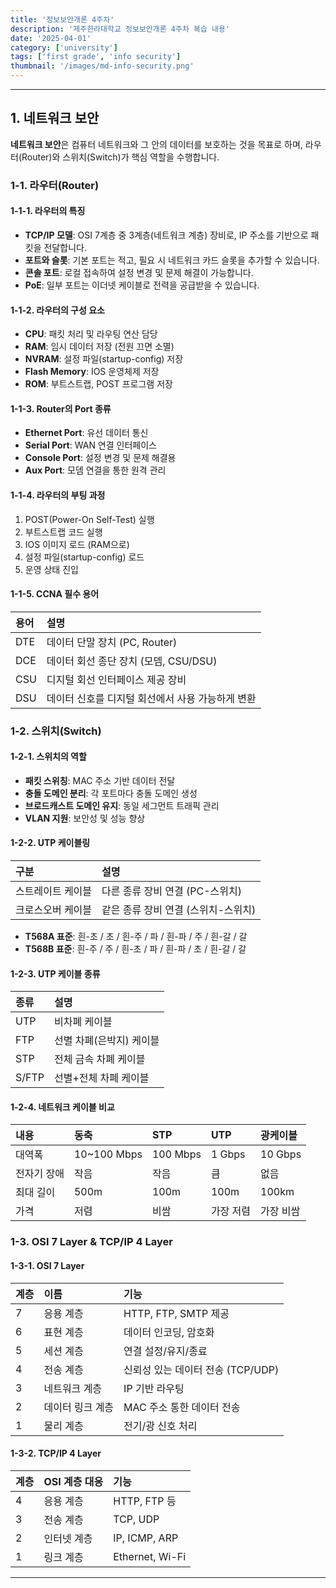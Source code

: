 ```yaml
---
title: '정보보안개론 4주차'
description: '제주한라대학교 정보보안개론 4주차 복습 내용'
date: '2025-04-01'
category: ['university']
tags: ['first grade', 'info security']
thumbnail: '/images/md-info-security.png'
---
```


---

## 1. 네트워크 보안

**네트워크 보안**은 컴퓨터 네트워크와 그 안의 데이터를 보호하는 것을 목표로 하며, 라우터(Router)와 스위치(Switch)가 핵심 역할을 수행합니다.

### 1-1. 라우터(Router)

#### 1-1-1. 라우터의 특징

- **TCP/IP 모델**: OSI 7계층 중 3계층(네트워크 계층) 장비로, IP 주소를 기반으로 패킷을 전달합니다.
- **포트와 슬롯**: 기본 포트는 적고, 필요 시 네트워크 카드 슬롯을 추가할 수 있습니다.
- **콘솔 포트**: 로컬 접속하여 설정 변경 및 문제 해결이 가능합니다.
- **PoE**: 일부 포트는 이더넷 케이블로 전력을 공급받을 수 있습니다.

#### 1-1-2. 라우터의 구성 요소

- **CPU**: 패킷 처리 및 라우팅 연산 담당
- **RAM**: 임시 데이터 저장 (전원 끄면 소멸)
- **NVRAM**: 설정 파일(startup-config) 저장
- **Flash Memory**: IOS 운영체제 저장
- **ROM**: 부트스트랩, POST 프로그램 저장

#### 1-1-3. Router의 Port 종류

- **Ethernet Port**: 유선 데이터 통신
- **Serial Port**: WAN 연결 인터페이스
- **Console Port**: 설정 변경 및 문제 해결용
- **Aux Port**: 모뎀 연결을 통한 원격 관리

#### 1-1-4. 라우터의 부팅 과정

1. POST(Power-On Self-Test) 실행
2. 부트스트랩 코드 실행
3. IOS 이미지 로드 (RAM으로)
4. 설정 파일(startup-config) 로드
5. 운영 상태 진입

#### 1-1-5. CCNA 필수 용어

| 용어 | 설명                                             |
| :--- | :----------------------------------------------- |
| DTE  | 데이터 단말 장치 (PC, Router)                    |
| DCE  | 데이터 회선 종단 장치 (모뎀, CSU/DSU)            |
| CSU  | 디지털 회선 인터페이스 제공 장비                 |
| DSU  | 데이터 신호를 디지털 회선에서 사용 가능하게 변환 |

### 1-2. 스위치(Switch)

#### 1-2-1. 스위치의 역할

- **패킷 스위칭**: MAC 주소 기반 데이터 전달
- **충돌 도메인 분리**: 각 포트마다 충돌 도메인 생성
- **브로드캐스트 도메인 유지**: 동일 세그먼트 트래픽 관리
- **VLAN 지원**: 보안성 및 성능 향상

#### 1-2-2. UTP 케이블링

| 구분              | 설명                                |
| :---------------- | :---------------------------------- |
| 스트레이트 케이블 | 다른 종류 장비 연결 (PC-스위치)     |
| 크로스오버 케이블 | 같은 종류 장비 연결 (스위치-스위치) |

- **T568A 표준**: 흰-초 / 초 / 흰-주 / 파 / 흰-파 / 주 / 흰-갈 / 갈
- **T568B 표준**: 흰-주 / 주 / 흰-초 / 파 / 흰-파 / 초 / 흰-갈 / 갈

#### 1-2-3. UTP 케이블 종류

| 종류  | 설명                     |
| :---- | :----------------------- |
| UTP   | 비차폐 케이블            |
| FTP   | 선별 차폐(은박지) 케이블 |
| STP   | 전체 금속 차폐 케이블    |
| S/FTP | 선별+전체 차폐 케이블    |

#### 1-2-4. 네트워크 케이블 비교

| 내용        | 동축        | STP      | UTP       | 광케이블  |
| :---------- | :---------- | :------- | :-------- | :-------- |
| 대역폭      | 10~100 Mbps | 100 Mbps | 1 Gbps    | 10 Gbps   |
| 전자기 장애 | 작음        | 작음     | 큼        | 없음      |
| 최대 길이   | 500m        | 100m     | 100m      | 100km     |
| 가격        | 저렴        | 비쌈     | 가장 저렴 | 가장 비쌈 |

### 1-3. OSI 7 Layer & TCP/IP 4 Layer

#### 1-3-1. OSI 7 Layer

| 계층 | 이름             | 기능                              |
| :--- | :--------------- | :-------------------------------- |
| 7    | 응용 계층        | HTTP, FTP, SMTP 제공              |
| 6    | 표현 계층        | 데이터 인코딩, 암호화             |
| 5    | 세션 계층        | 연결 설정/유지/종료               |
| 4    | 전송 계층        | 신뢰성 있는 데이터 전송 (TCP/UDP) |
| 3    | 네트워크 계층    | IP 기반 라우팅                    |
| 2    | 데이터 링크 계층 | MAC 주소 통한 데이터 전송         |
| 1    | 물리 계층        | 전기/광 신호 처리                 |

#### 1-3-2. TCP/IP 4 Layer

| 계층 | OSI 계층 대응 | 기능            |
| :--- | :------------ | :-------------- |
| 4    | 응용 계층     | HTTP, FTP 등    |
| 3    | 전송 계층     | TCP, UDP        |
| 2    | 인터넷 계층   | IP, ICMP, ARP   |
| 1    | 링크 계층     | Ethernet, Wi-Fi |

---

